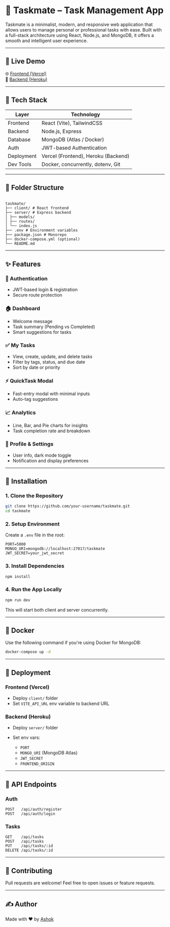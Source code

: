 # 🧠 Taskmate – Task Management App

Taskmate is a minimalist, modern, and responsive web application that allows users to manage personal or professional tasks with ease. Built with a full-stack architecture using React, Node.js, and MongoDB, it offers a smooth and intelligent user experience.

---

## 🚀 Live Demo

🌐 [Frontend (Vercel)](https://your-taskmate-frontend.vercel.app)  
🔗 [Backend (Heroku)](https://your-taskmate-backend.herokuapp.com)

---

## 🧱 Tech Stack

| Layer      | Technology                          |
| ---------- | ----------------------------------- |
| Frontend   | React (Vite), TailwindCSS           |
| Backend    | Node.js, Express                    |
| Database   | MongoDB (Atlas / Docker)            |
| Auth       | JWT-based Authentication            |
| Deployment | Vercel (Frontend), Heroku (Backend) |
| Dev Tools  | Docker, concurrently, dotenv, Git   |

---

## 📁 Folder Structure

```

taskmate/
├── client/ # React frontend
├── server/ # Express backend
│ ├── models/
│ ├── routes/
│ └── index.js
├── .env # Environment variables
├── package.json # Monorepo
├── docker-compose.yml (optional)
└── README.md

```

---

## ✨ Features

### 🔐 Authentication

- JWT-based login & registration
- Secure route protection

### 🏠 Dashboard

- Welcome message
- Task summary (Pending vs Completed)
- Smart suggestions for tasks

### ✅ My Tasks

- View, create, update, and delete tasks
- Filter by tags, status, and due date
- Sort by date or priority

### ⚡ QuickTask Modal

- Fast-entry modal with minimal inputs
- Auto-tag suggestions

### 📈 Analytics

- Line, Bar, and Pie charts for insights
- Task completion rate and breakdown

### 👤 Profile & Settings

- User info, dark mode toggle
- Notification and display preferences

---

## 🔧 Installation

### 1. Clone the Repository

```bash
git clone https://github.com/your-username/taskmate.git
cd taskmate
```

### 2. Setup Environment

Create a `.env` file in the root:

```env
PORT=5000
MONGO_URI=mongodb://localhost:27017/taskmate
JWT_SECRET=your_jwt_secret
```

### 3. Install Dependencies

```bash
npm install
```

### 4. Run the App Locally

```bash
npm run dev
```

This will start both client and server concurrently.

---

## 🐳 Docker

Use the following command if you're using Docker for MongoDB:

```bash
docker-compose up -d
```

---

## 🚀 Deployment

### Frontend (Vercel)

- Deploy `client/` folder
- Set `VITE_API_URL` env variable to backend URL

### Backend (Heroku)

- Deploy `server/` folder
- Set env vars:

  - `PORT`
  - `MONGO_URI` (MongoDB Atlas)
  - `JWT_SECRET`
  - `FRONTEND_ORIGIN`

---

## 📜 API Endpoints

### Auth

```
POST   /api/auth/register
POST   /api/auth/login
```

### Tasks

```
GET    /api/tasks
POST   /api/tasks
PUT    /api/tasks/:id
DELETE /api/tasks/:id
```

---

## 🤝 Contributing

Pull requests are welcome! Feel free to open issues or feature requests.

---

## ✍️ Author

Made with ❤️ by [Ashok](https://portfolio-six-flame-46.vercel.app/)
